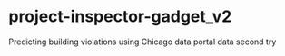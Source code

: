 # project-inspector-gadget_v2
Predicting building violations using Chicago data portal data second try
